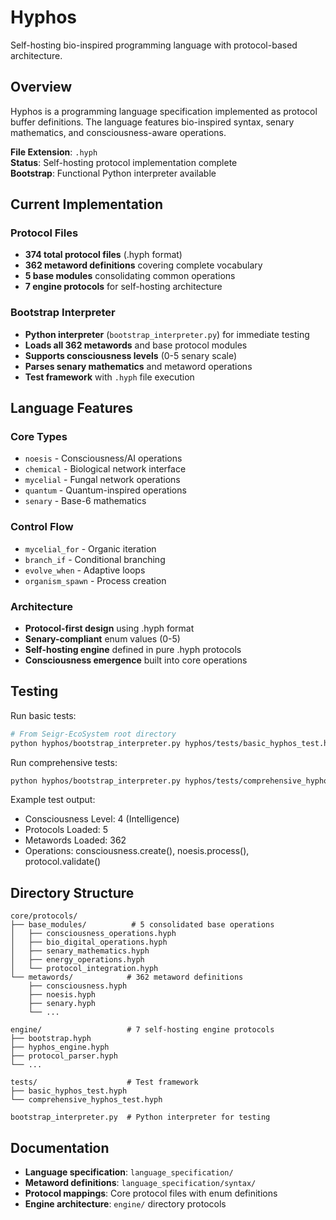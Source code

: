 # Hyphos

Self-hosting bio-inspired programming language with protocol-based architecture.

## Overview

Hyphos is a programming language specification implemented as protocol buffer definitions. The language features bio-inspired syntax, senary mathematics, and consciousness-aware operations.

**File Extension**: `.hyph`  
**Status**: Self-hosting protocol implementation complete  
**Bootstrap**: Functional Python interpreter available

## Current Implementation

### Protocol Files

- **374 total protocol files** (.hyph format)
- **362 metaword definitions** covering complete vocabulary
- **5 base modules** consolidating common operations
- **7 engine protocols** for self-hosting architecture

### Bootstrap Interpreter

- **Python interpreter** (`bootstrap_interpreter.py`) for immediate testing
- **Loads all 362 metawords** and base protocol modules
- **Supports consciousness levels** (0-5 senary scale)
- **Parses senary mathematics** and metaword operations
- **Test framework** with `.hyph` file execution

## Language Features

### Core Types

- `noesis` - Consciousness/AI operations
- `chemical` - Biological network interface
- `mycelial` - Fungal network operations
- `quantum` - Quantum-inspired operations
- `senary` - Base-6 mathematics

### Control Flow

- `mycelial_for` - Organic iteration
- `branch_if` - Conditional branching
- `evolve_when` - Adaptive loops
- `organism_spawn` - Process creation

### Architecture

- **Protocol-first design** using .hyph format
- **Senary-compliant** enum values (0-5)
- **Self-hosting engine** defined in pure .hyph protocols
- **Consciousness emergence** built into core operations

## Testing

Run basic tests:

```bash
# From Seigr-EcoSystem root directory
python hyphos/bootstrap_interpreter.py hyphos/tests/basic_hyphos_test.hyph
```

Run comprehensive tests:

```bash
python hyphos/bootstrap_interpreter.py hyphos/tests/comprehensive_hyphos_test.hyph
```

Example test output:

- Consciousness Level: 4 (Intelligence)
- Protocols Loaded: 5
- Metawords Loaded: 362
- Operations: consciousness.create(), noesis.process(), protocol.validate()

## Directory Structure

```text
core/protocols/
├── base_modules/          # 5 consolidated base operations
│   ├── consciousness_operations.hyph
│   ├── bio_digital_operations.hyph
│   ├── senary_mathematics.hyph
│   ├── energy_operations.hyph
│   └── protocol_integration.hyph
└── metawords/            # 362 metaword definitions
    ├── consciousness.hyph
    ├── noesis.hyph
    ├── senary.hyph
    └── ...

engine/                   # 7 self-hosting engine protocols
├── bootstrap.hyph
├── hyphos_engine.hyph
├── protocol_parser.hyph
└── ...

tests/                    # Test framework
├── basic_hyphos_test.hyph
└── comprehensive_hyphos_test.hyph

bootstrap_interpreter.py  # Python interpreter for testing
```

## Documentation

- **Language specification**: `language_specification/`
- **Metaword definitions**: `language_specification/syntax/`
- **Protocol mappings**: Core protocol files with enum definitions
- **Engine architecture**: `engine/` directory protocols
